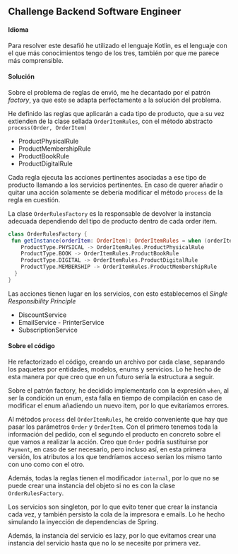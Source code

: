 ## Challenge Backend Software Engineer

#### Idioma
Para resolver este desafió he utilizado el lenguaje Kotlin, es el lenguaje con el que 
más conocimientos tengo de los tres, también por que me parece más comprensible.

#### Solución
Sobre el problema de reglas de envió, me he decantado por el patrón _factory_, 
ya que este se adapta perfectamente a la solución del problema. 

He definido las reglas que aplicarán a cada tipo de producto, que a su vez extienden 
de la clase sellada `OrderItemRules`, con el método abstracto `process(Order, OrderItem)`
- ProductPhysicalRule
- ProductMembershipRule
- ProductBookRule
- ProductDigitalRule

Cada regla ejecuta las acciones pertinentes asociadas a ese tipo de producto llamando a
los servicios pertinentes. En caso de querer añadir o quitar una acción solamente se 
debería modificar el método `process` de la regla en cuestión.

La clase `OrderRulesFactory` es la responsable de devolver la instancia adecuada 
dependiendo del tipo de producto dentro de cada order item. 

```kotlin
class OrderRulesFactory {
 fun getInstance(orderItem: OrderItem): OrderItemRules = when (orderItem.product.type) {
    ProductType.PHYSICAL -> OrderItemRules.ProductPhysicalRule
    ProductType.BOOK -> OrderItemRules.ProductBookRule
    ProductType.DIGITAL -> OrderItemRules.ProductDigitalRule
    ProductType.MEMBERSHIP -> OrderItemRules.ProductMembershipRule
  } 
} 
``` 
Las acciones tienen lugar en los servicios, con esto establecemos el _Single Responsibility Principle_ 
- DiscountService
- EmailService - PrinterService
- SubscriptionService 

#### Sobre el código
He refactorizado el código, creando un archivo por cada clase, separando los paquetes por
entidades, modelos, enums y servicios. Lo he hecho de esta manera por que creo que en un 
futuro sería la estructura a seguir.

Sobre el patrón factory, he decidido implementarlo con la expresión `when`, al ser la 
condición un enum, esta falla en tiempo de compilación en caso de modificar el enum 
añadiendo un nuevo item, por lo que evitaríamos errores.

Al métodos `process` del `OrderItemRules`, he creído conveniente que hay que pasar los 
parámetros `Order` y `OrderItem`. Con el primero tenemos toda la información del pedido,
con el segundo el producto en concreto sobre el que vamos a realizar la acción.
Creo que `Order` podría sustituirse por `Payment`, en caso de ser necesario, pero incluso
así, en esta primera versión, los atributos a los que tendríamos acceso serían los mismo
tanto con uno como con el otro.

Además, todas la reglas tienen el modificador `internal`, por lo que no se puede crear
una instancia del objeto si no es con la clase `OrderRulesFactory`. 

Los servicios son singleton, por lo que evito tener que crear la instancia cada vez, 
y también persisto  la cola de la impresora e emails. Lo he hecho simulando la 
inyección de dependencias de Spring.

Además, la instancia del servicio es lazy, por lo que evitamos crear una instancia del 
servicio hasta que no lo se necesite por primera vez.
